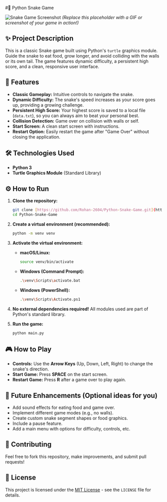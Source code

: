 #🐍 Python Snake Game

![Snake Game Screenshot](https://via.placeholder.com/600x400?text=Insert+Game+Screenshot+or+GIF+Here)
*(Replace this placeholder with a GIF or screenshot of your game in action!)*

## ✨ Project Description
This is a classic Snake game built using Python's `turtle` graphics module. Guide the snake to eat food, grow longer, and avoid colliding with the walls or its own tail. The game features dynamic difficulty, a persistent high score, and a clean, responsive user interface.

## 🚀 Features
* **Classic Gameplay:** Intuitive controls to navigate the snake.
* **Dynamic Difficulty:** The snake's speed increases as your score goes up, providing a growing challenge.
* **Persistent High Score:** Your highest score is saved to a local file (`data.txt`), so you can always aim to beat your personal best.
* **Collision Detection:** Game over on collision with walls or self.
* **Start Screen:** A clean start screen with instructions.
* **Restart Option:** Easily restart the game after "Game Over" without closing the application.

## 🛠️ Technologies Used
* **Python 3**
* **Turtle Graphics Module** (Standard Library)

## ⚙️ How to Run
1.  **Clone the repository:**
    ```bash
    git clone [https://github.com/Rohan-2604/Python-Snake-Game.git](https://github.com/Rohan-2604/Python-Snake-Game.git)
    cd Python-Snake-Game
    ```
    
2.  **Create a virtual environment (recommended):**
    ```bash
    python -m venv venv
    ```
3.  **Activate the virtual environment:**
    * **macOS/Linux:**
        ```bash
        source venv/bin/activate
        ```
    * **Windows (Command Prompt):**
        ```bash
        .\venv\Scripts\activate.bat
        ```
    * **Windows (PowerShell):**
        ```bash
        .\venv\Scripts\Activate.ps1
        ```
4.  **No external dependencies required!** All modules used are part of Python's standard library.
5.  **Run the game:**
    ```bash
    python main.py
    ```

## 🎮 How to Play
* **Controls:** Use the **Arrow Keys** (Up, Down, Left, Right) to change the snake's direction.
* **Start Game:** Press **SPACE** on the start screen.
* **Restart Game:** Press **R** after a game over to play again.



## 🚀 Future Enhancements (Optional ideas for you)
* Add sound effects for eating food and game over.
* Implement different game modes (e.g., no walls).
* Create custom snake segment shapes or food graphics.
* Include a pause feature.
* Add a main menu with options for difficulty, controls, etc.

## 🤝 Contributing
Feel free to fork this repository, make improvements, and submit pull requests!


## 📜 License
This project is licensed under the [MIT License](LICENSE) - see the `LICENSE` file for details.
